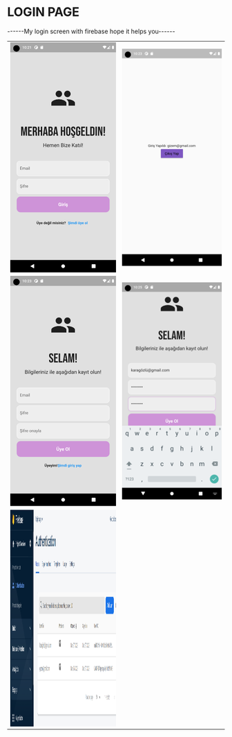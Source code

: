 # LOGIN PAGE

------My login screen with firebase hope it helps you------

<table>
<tr><td><img src="https://github.com/Gizemkaragozlu/Login_Page/blob/main/ss/ss1.png"/></td>
<td><img src="https://github.com/Gizemkaragozlu/Login_Page/blob/main/ss/ss2.png"/></td></tr>
<tr><td><img src="https://github.com/Gizemkaragozlu/Login_Page/blob/main/ss/ss3.png"/></td>
<td><img src="https://github.com/Gizemkaragozlu/Login_Page/blob/main/ss/ss4.png"/></td></tr>
<tr><td><img src="https://github.com/Gizemkaragozlu/Login_Page/blob/main/ss/firebase.png" height="500" width="500"/></td>
</table>

